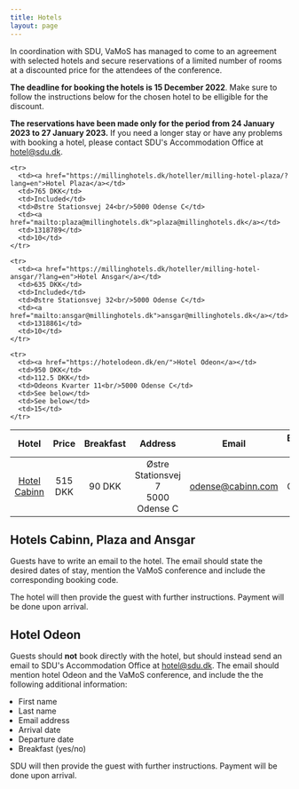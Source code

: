 ```yaml
---
title: Hotels
layout: page
---
```


<style>
ul {
    padding-left: 15px;
}

th,td {
    display: table-cell;
    text-align: center;
    vertical-align: middle;
}
</style>

In coordination with SDU, VaMoS has managed to come to an agreement with
selected hotels and secure reservations of a limited number of rooms at a
discounted price for the attendees of the conference.

**The deadline for booking the hotels is 15 December 2022**. Make sure to follow
the instructions below for the chosen hotel to be elligible for the discount.

 **The reservations have been made only for the period from 24 January 2023 to
27 January 2023.** If you need a longer stay or have any problems with booking a
hotel, please contact SDU's Accommodation Office at
[hotel@sdu.dk](mailto:hotel@sdu.dk).

<table class="table">
  <thead>
    <tr>
      <th><strong>Hotel</strong></th>
      <th><strong>Price</strong></th>
      <th><strong>Breakfast</strong></th>
      <th><strong>Address</strong></th>
      <th><strong>Email</strong></th>
      <th><strong>Booking code</strong></th>
      <th><strong>Rooms</strong></th>
    </tr>
  </thead>

  <tbody>
    <tr>
      <td><a href="https://en.cabinn.com/hotel/cabinn-odense">Hotel Cabinn</a></td>
      <td>515 DKK</td>
      <td>90 DKK</td>
      <td>Østre Stationsvej 7<br/>5000 Odense C</td>
      <td><a href="mailto:odense@cabinn.com">odense@cabinn.com</a></td>
      <td>CBSHSL</td>
      <td>25</td>
    </tr>

    <tr>
      <td><a href="https://millinghotels.dk/hoteller/milling-hotel-plaza/?lang=en">Hotel Plaza</a></td>
      <td>765 DKK</td>
      <td>Included</td>
      <td>Østre Stationsvej 24<br/>5000 Odense C</td>
      <td><a href="mailto:plaza@millinghotels.dk">plaza@millinghotels.dk</a></td>
      <td>1318789</td>
      <td>10</td>
    </tr>

    <tr>
      <td><a href="https://millinghotels.dk/hoteller/milling-hotel-ansgar/?lang=en">Hotel Ansgar</a></td>
      <td>635 DKK</td>
      <td>Included</td>
      <td>Østre Stationsvej 32<br/>5000 Odense C</td>
      <td><a href="mailto:ansgar@millinghotels.dk">ansgar@millinghotels.dk</a></td>
      <td>1318861</td>
      <td>10</td>
    </tr>

    <tr>
      <td><a href="https://hotelodeon.dk/en/">Hotel Odeon</a></td>
      <td>950 DKK</td>
      <td>112.5 DKK</td>
      <td>Odeons Kvarter 11<br/>5000 Odense C</td>
      <td>See below</td>
      <td>See below</td>
      <td>15</td>
    </tr>
  </tbody>
</table>

## Hotels Cabinn, Plaza and Ansgar

Guests have to write an email to the hotel. The email should state the desired
dates of stay, mention the VaMoS conference and include the corresponding
booking code.

The hotel will then provide the guest with further instructions. Payment will be
done upon arrival.

## Hotel Odeon

Guests should **not** book directly with the hotel, but should instead send an
email to SDU's Accommodation Office at [hotel@sdu.dk](mailto:hotel@sdu.dk). The
email should mention hotel Odeon and the VaMoS conference, and include the the
following additional information:

- First name
- Last name
- Email address
- Arrival date
- Departure date
- Breakfast (yes/no)

SDU will then provide the guest with further instructions. Payment will be done
upon arrival.
